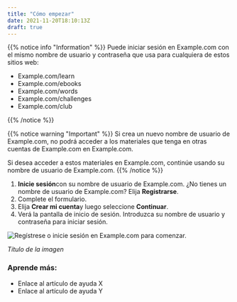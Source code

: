 ```yaml
---
title: "Cómo empezar"
date: 2021-11-20T18:10:13Z
draft: true
---
```


{{% notice info "Information" %}}
Puede iniciar sesión en Example.com con el mismo nombre de usuario y contraseña que usa para cualquiera de estos sitios web:

- Example.com/learn
- Example.com/ebooks
- Example.com/words
- Example.com/challenges
- Example.com/club

{{% /notice %}}

{{% notice warning "Important" %}}
Si crea un nuevo nombre de usuario de Example.com, no podrá acceder a los materiales que tenga en otras cuentas de Example.com en Example.com.

Si desea acceder a estos materiales en Example.com, continúe usando su nombre de usuario de Example.com.
{{% /notice %}}

1. **Inicie sesión**con su nombre de usuario de Example.com. ¿No tienes un nombre de usuario de Example.com? Elija **Registrarse**.
2. Complete el formulario.
3. Elija **Crear mi cuenta**y luego seleccione **Continuar**.
4. Verá la pantalla de inicio de sesión. Introduzca su nombre de usuario y contraseña para iniciar sesión.

![Regístrese o inicie sesión en Example.com para comenzar.](https://placehold.co/600x400)


*Título de la imagen*

### Aprende más:

- Enlace al artículo de ayuda X
- Enlace al artículo de ayuda Y